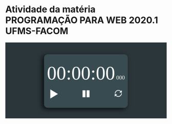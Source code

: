 # Atividade da matéria PROGRAMAÇÃO PARA WEB 2020.1 UFMS-FACOM 
![](https://github.com/oliveirarogerio/stopwatch/blob/master/images/Screenshot.png)
